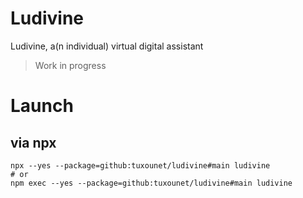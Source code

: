 # Ludivine

Ludivine, a(n individual) virtual digital assistant

> Work in progress

# Launch

## via npx

```console
npx --yes --package=github:tuxounet/ludivine#main ludivine
# or
npm exec --yes --package=github:tuxounet/ludivine#main ludivine
```
